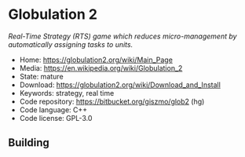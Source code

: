 # Globulation 2

_Real-Time Strategy (RTS) game which reduces micro-management by automatically assigning tasks to units._

- Home: https://globulation2.org/wiki/Main_Page
- Media: https://en.wikipedia.org/wiki/Globulation_2
- State: mature
- Download: https://globulation2.org/wiki/Download_and_Install
- Keywords: strategy, real time
- Code repository: https://bitbucket.org/giszmo/glob2 (hg)
- Code language: C++
- Code license: GPL-3.0

## Building



